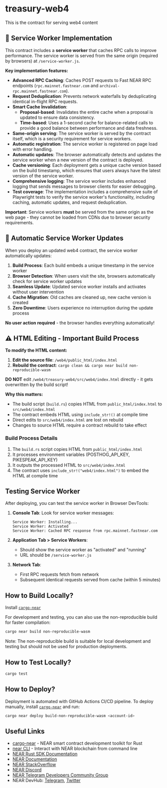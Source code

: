 # treasury-web4

This is the contract for serving web4 content

## 🔧 Service Worker Implementation

This contract includes a **service worker** that caches RPC calls to improve performance. The service worker is served from the same origin (required by browsers) at `/service-worker.js`.

**Key implementation features:**
- **Advanced RPC Caching**: Caches POST requests to Fast NEAR RPC endpoints (`rpc.mainnet.fastnear.com` and `archival-rpc.mainnet.fastnear.com`).
- **Request Deduplication**: Prevents network waterfalls by deduplicating identical in-flight RPC requests.
- **Smart Cache Invalidation**:
    - **Proposal-based**: Invalidates the entire cache when a proposal is updated to ensure data consistency.
    - **Time-based**: Uses a 1-second cache for balance-related calls to provide a good balance between performance and data freshness.
- **Same-origin serving**: The service worker is served by the contract itself, which is a security requirement for service workers.
- **Automatic registration**: The service worker is registered on page load with error handling.
- **Automatic updates**: The browser automatically detects and updates the service worker when a new version of the contract is deployed.
- **Cache versioning**: Each deployment gets a unique cache version based on the build timestamp, which ensures that users always have the latest version of the service worker.
- **Comprehensive logging**: The service worker includes enhanced logging that sends messages to browser clients for easier debugging.
- **Test coverage**: The implementation includes a comprehensive suite of Playwright tests to verify the service worker's functionality, including caching, automatic updates, and request deduplication.

**Important**: Service workers **must** be served from the same origin as the web page - they cannot be loaded from CDNs due to browser security requirements.

## 🚀 Automatic Service Worker Updates

When you deploy an updated web4 contract, the service worker automatically updates:

1. **Build Process**: Each build embeds a unique timestamp in the service worker
2. **Browser Detection**: When users visit the site, browsers automatically check for service worker updates
3. **Seamless Update**: Updated service worker installs and activates without user intervention
4. **Cache Migration**: Old caches are cleaned up, new cache version is created
5. **Zero Downtime**: Users experience no interruption during the update process

**No user action required** - the browser handles everything automatically!

## ⚠️ HTML Editing - Important Build Process

**To modify the HTML content:**

1. **Edit the source file**: `/web4/public_html/index.html`
2. **Rebuild the contract**: `cargo clean && cargo near build non-reproducible-wasm`

**DO NOT** edit `/web4/treasury-web4/src/web4/index.html` directly - it gets overwritten by the build script!

**Why this matters:**
- The build script (`build.rs`) copies HTML from `public_html/index.html` to `src/web4/index.html`
- The contract embeds HTML using `include_str!()` at compile time
- Direct edits to `src/web4/index.html` are lost on rebuild
- Changes to source HTML require a contract rebuild to take effect

### Build Process Details
1. The `build.rs` script copies HTML from `public_html/index.html`
2. It processes environment variables (POSTHOG_API_KEY, PIKESPEAK_API_KEY)
3. It outputs the processed HTML to `src/web4/index.html`
4. The contract uses `include_str!("web4/index.html")` to embed the HTML at compile time

## Testing Service Worker

After deploying, you can test the service worker in Browser DevTools:

1. **Console Tab**: Look for service worker messages:
   ```
   Service Worker: Installing...
   Service Worker: Activated
   Service Worker: Cached RPC response from rpc.mainnet.fastnear.com
   ```

2. **Application Tab > Service Workers**: 
   - Should show the service worker as "activated" and "running"
   - URL should be `/service-worker.js`

3. **Network Tab**: 
   - First RPC requests fetch from network
   - Subsequent identical requests served from cache (within 5 minutes)

## How to Build Locally?

Install [`cargo-near`](https://github.com/near/cargo-near)

For development and testing, you can also use the non-reproducible build for faster compilation:

```bash
cargo near build non-reproducible-wasm
```

Note: The non-reproducible build is suitable for local development and testing but should not be used for production deployments.

## How to Test Locally?

```bash
cargo test
```

## How to Deploy?

Deployment is automated with GitHub Actions CI/CD pipeline.
To deploy manually, install [`cargo-near`](https://github.com/near/cargo-near) and run:

```bash
cargo near deploy build-non-reproducible-wasm <account-id>
```

## Useful Links

- [cargo-near](https://github.com/near/cargo-near) - NEAR smart contract development toolkit for Rust
- [near CLI](https://near.cli.rs) - Interact with NEAR blockchain from command line
- [NEAR Rust SDK Documentation](https://docs.near.org/sdk/rust/introduction)
- [NEAR Documentation](https://docs.near.org)
- [NEAR StackOverflow](https://stackoverflow.com/questions/tagged/nearprotocol)
- [NEAR Discord](https://near.chat)
- [NEAR Telegram Developers Community Group](https://t.me/neardev)
- NEAR DevHub: [Telegram](https://t.me/neardevhub), [Twitter](https://twitter.com/neardevhub)
